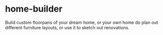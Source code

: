 # home-builder
Build custom floorpans of your dream home, or your own home do plan out different furniture layouts, or use it to sketch out renovations.
